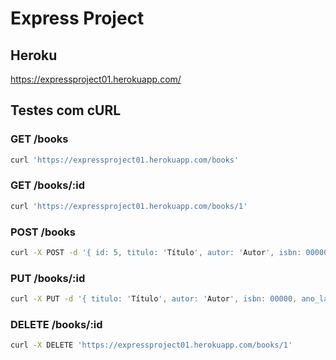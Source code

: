 # Express Project

## Heroku
https://expressproject01.herokuapp.com/

## Testes com cURL 

### GET /books
```bash
curl 'https://expressproject01.herokuapp.com/books'
```

### GET /books/:id
```bash
curl 'https://expressproject01.herokuapp.com/books/1'
```

### POST /books
```bash
curl -X POST -d '{ id: 5, titulo: 'Título', autor: 'Autor', isbn: 00000, ano_lancamento: 2001 }' 'https://expressproject01.herokuapp.com/books'
```

### PUT /books/:id
```bash
curl -X PUT -d '{ titulo: 'Título', autor: 'Autor', isbn: 00000, ano_lancamento: 2001 }' 'https://expressproject01.herokuapp.com/books/1'
```

### DELETE /books/:id
```bash
curl -X DELETE 'https://expressproject01.herokuapp.com/books/1'
```
